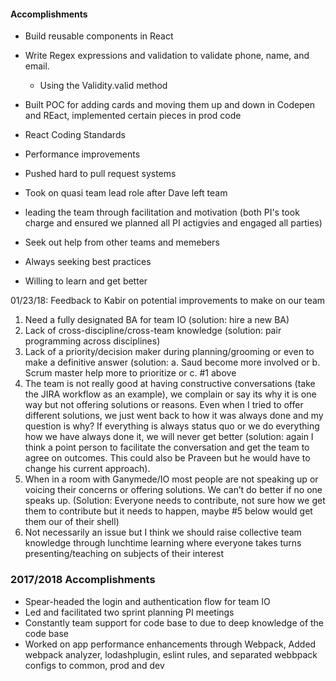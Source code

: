 #### Accomplishments

* Build reusable components in React
* Write Regex expressions and validation to validate phone, name, and email. 
  * Using the Validity.valid method
* Built POC for adding cards and moving them up and down in Codepen and REact, implemented certain pieces in prod code

* React Coding Standards
* Performance improvements
* Pushed hard to pull request systems
* Took on quasi team lead role after Dave left team

* leading the team through facilitation and motivation (both PI's took charge and ensured we planned all PI actigvies and engaged all parties)
* Seek out help from other teams and memebers
* Always seeking best practices
* Willing to learn and get better




01/23/18: Feedback to Kabir on potential improvements to make on our team

1. Need a fully designated BA for team IO (solution: hire a new BA)
2. Lack of cross-discipline/cross-team knowledge (solution: pair programming across disciplines)
3. Lack of a priority/decision maker during planning/grooming or even to make a definitive answer (solution: a. Saud become more involved or b. Scrum master help more to prioritize or c. #1 above
4. The team is not really good at having constructive conversations (take the JIRA workflow as an example), we complain or say its why it is one way but not offering solutions or reasons. Even when I tried to offer different solutions, we just went back to how it was always done and my question is why?  If everything is always status quo or we do everything how we have always done it, we will never get better (solution: again I think a point person to facilitate the conversation and get the team to agree on outcomes. This could also be Praveen but he would have to change his current approach).
5. When in a room with Ganymede/IO most people are not speaking up or voicing their concerns or offering solutions. We can’t do better if no one speaks up. (Solution: Everyone needs to contribute, not sure how we get them to contribute but it needs to happen, maybe #5 below would get them our of their shell)
6. Not necessarily an issue but I think we should raise collective team knowledge through lunchtime learning where everyone takes turns presenting/teaching on subjects of their interest


### 2017/2018 Accomplishments
* Spear-headed the login and authentication flow for team IO
* Led and facilitated two sprint planning PI meetings
* Constantly team support for code base to due to deep knowledge of the code base
* Worked on app performance enhancements through Webpack, Added webpack analyzer, lodashplugin, eslint rules, and separated  webbpack configs to common, prod and dev

